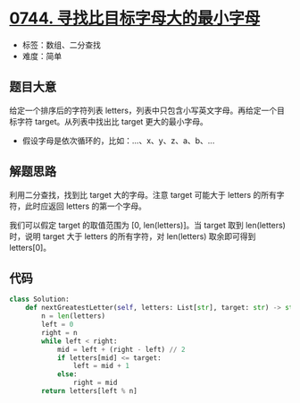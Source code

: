 # [0744. 寻找比目标字母大的最小字母](https://leetcode.cn/problems/find-smallest-letter-greater-than-target/)

- 标签：数组、二分查找
- 难度：简单

## 题目大意

给定一个排序后的字符列表 letters，列表中只包含小写英文字母。再给定一个目标字符 target。从列表中找出比 target 更大的最小字母。

- 假设字母是依次循环的，比如：...、x、y、z、a、b、... 

## 解题思路

利用二分查找，找到比 target 大的字母。注意 target 可能大于 letters 的所有字符，此时应返回 letters 的第一个字母。

我们可以假定 target 的取值范围为 [0, len(letters)]。当 target 取到 len(letters) 时，说明 target 大于 letters 的所有字符，对 len(letters) 取余即可得到 letters[0]。

## 代码

```python
class Solution:
    def nextGreatestLetter(self, letters: List[str], target: str) -> str:
        n = len(letters)
        left = 0
        right = n
        while left < right:
            mid = left + (right - left) // 2
            if letters[mid] <= target:
                left = mid + 1
            else:
                right = mid
        return letters[left % n]
```


